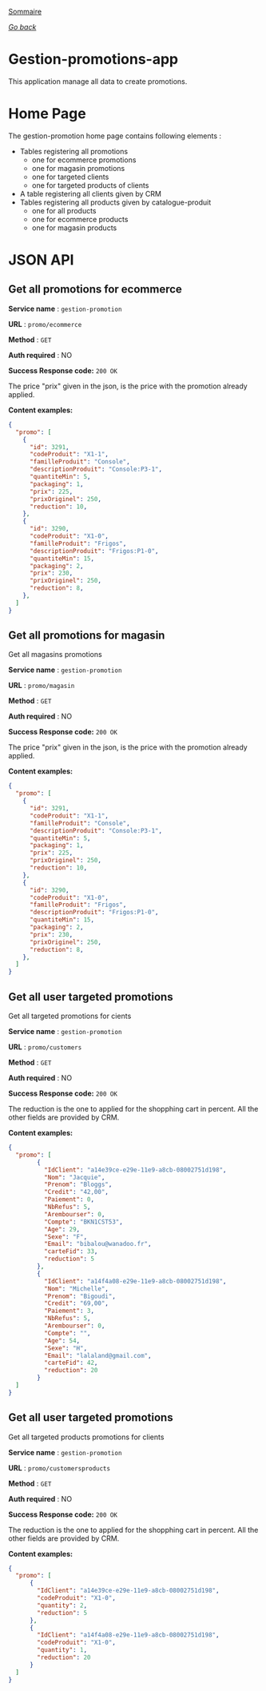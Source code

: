 [Sommaire](https://ursi-2020.github.io/Documentation/)

*[Go back](index.md)*

# Gestion-promotions-app

This application manage all data to create promotions.

# Home Page

The gestion-promotion home page contains following elements :
- Tables registering all promotions
    - one for ecommerce promotions
    - one for magasin promotions
    - one for targeted clients
    - one for targeted products of clients
- A table registering all clients given by CRM
- Tables registering all products given by catalogue-produit
    - one for all products
    - one for ecommerce products
    - one for magasin products

# JSON API

## Get all promotions for ecommerce

**Service name** : `gestion-promotion`

**URL** : `promo/ecommerce`

**Method** : `GET`

**Auth required** : NO

**Success Response code:** `200 OK`

The price "prix" given in the json, is the price with the promotion already applied.

**Content examples:**

```json
{
  "promo": [
    {
      "id": 3291,
      "codeProduit": "X1-1",
      "familleProduit": "Console",
      "descriptionProduit": "Console:P3-1",
      "quantiteMin": 5,
      "packaging": 1,
      "prix": 225,
      "prixOriginel": 250,
      "reduction": 10,
    },
    {
      "id": 3290,
      "codeProduit": "X1-0",
      "familleProduit": "Frigos",
      "descriptionProduit": "Frigos:P1-0",
      "quantiteMin": 15,
      "packaging": 2,
      "prix": 230,
      "prixOriginel": 250,
      "reduction": 8,
    },
  ]
}
```

## Get all promotions for magasin

Get all magasins promotions

**Service name** : `gestion-promotion`

**URL** : `promo/magasin`

**Method** : `GET`

**Auth required** : NO

**Success Response code:** `200 OK`

The price "prix" given in the json, is the price with the promotion already applied.

**Content examples:**

```json
{
  "promo": [
    {
      "id": 3291,
      "codeProduit": "X1-1",
      "familleProduit": "Console",
      "descriptionProduit": "Console:P3-1",
      "quantiteMin": 5,
      "packaging": 1,
      "prix": 225,
      "prixOriginel": 250,
      "reduction": 10,
    },
    {
      "id": 3290,
      "codeProduit": "X1-0",
      "familleProduit": "Frigos",
      "descriptionProduit": "Frigos:P1-0",
      "quantiteMin": 15,
      "packaging": 2,
      "prix": 230,
      "prixOriginel": 250,
      "reduction": 8,
    },
  ]
}
```


## Get all user targeted promotions

Get all targeted promotions for cients

**Service name** : `gestion-promotion`

**URL** : `promo/customers`

**Method** : `GET`

**Auth required** : NO

**Success Response code:** `200 OK`

The reduction is the one to applied for the shopphing cart in percent. All the other fields are provided by CRM.

**Content examples:**

```json
{
  "promo": [
        {
          "IdClient": "a14e39ce-e29e-11e9-a8cb-08002751d198",
          "Nom": "Jacquie",
          "Prenom": "Bloggs",
          "Credit": "42,00",
          "Paiement": 0,
          "NbRefus": 5,
          "Arembourser": 0,
          "Compte": "BKN1CST53",
          "Age": 29,
          "Sexe": "F",
          "Email": "bibalou@wanadoo.fr",
          "carteFid": 33,
          "reduction": 5
        },
        {
          "IdClient": "a14f4a08-e29e-11e9-a8cb-08002751d198",
          "Nom": "Michelle",
          "Prenom": "Bigoudi",
          "Credit": "69,00",
          "Paiement": 3,
          "NbRefus": 5,
          "Arembourser": 0,
          "Compte": "",
          "Age": 54,
          "Sexe": "H",
          "Email": "lalaland@gmail.com",
          "carteFid": 42,
          "reduction": 20
        }
  ]
}
```

## Get all user targeted promotions

Get all targeted products promotions for clients

**Service name** : `gestion-promotion`

**URL** : `promo/customersproducts`

**Method** : `GET`

**Auth required** : NO

**Success Response code:** `200 OK`

The reduction is the one to applied for the shopphing cart in percent. All the other fields are provided by CRM.

**Content examples:**

```json
{
  "promo": [
      {
        "IdClient": "a14e39ce-e29e-11e9-a8cb-08002751d198",
        "codeProduit": "X1-0",
        "quantity": 2,
        "reduction": 5
      },
      {
        "IdClient": "a14f4a08-e29e-11e9-a8cb-08002751d198",
        "codeProduit": "X1-0",
        "quantity": 1,
        "reduction": 20
      }
  ]
}
```

